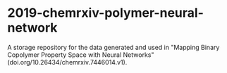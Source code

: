 # 2019-chemrxiv-polymer-neural-network

A storage repository for the data generated and used in "Mapping Binary Copolymer Property Space with Neural Networks" (doi.org/10.26434/chemrxiv.7446014.v1).
